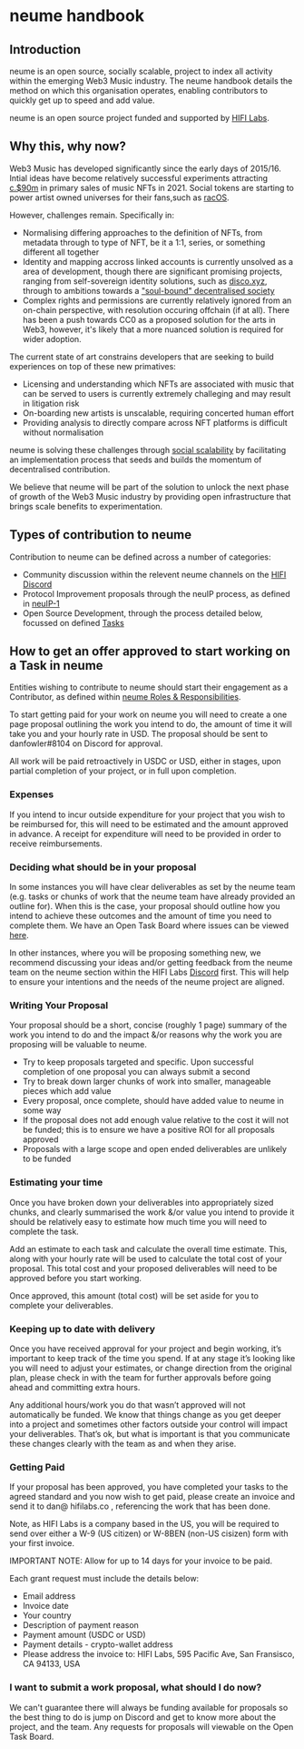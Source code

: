 # neume handbook

## Introduction

neume is an open source, socially scalable, project to index all activity within the emerging Web3 Music industry. The neume handbook details the method on which this organisation operates, enabling contributors to quickly get up to speed and add value. 

neume is an open source project funded and supported by [HIFI Labs](https://www.hifilabs.co/).

## Why this, why now?

Web3 Music has developed significantly since the early days of 2015/16. Intial ideas have become relatively successful experiments attracting [c.$90m](https://docs.google.com/presentation/d/1YFGL73BMfVtgM3dOR8wRmOoXYC-d7AHRcq5rQENg5l0/edit?usp=sharing) in primary sales of music NFTs in 2021. Social tokens are starting to power artist owned universes for their fans,such as [racOS](https://rac.fm/). 

However, challenges remain. Specifically in:
* Normalising differing approaches to the definition of NFTs, from metadata through to type of NFT, be it a 1:1, series, or something different all together
* Identity and mapping accross linked accounts is currently unsolved as a area of development, though there are significant promising projects, ranging from self-sovereign identity solutions, such as [disco.xyz](https://www.disco.xyz/), through to ambitions towards a ["soul-bound" decentralised society](https://papers.ssrn.com/sol3/papers.cfm?abstract_id=4105763)
* Complex rights and permissions are currently relatively ignored from an on-chain perspective, with resolution occuring offchain (if at all). There has been a push towards CC0 as a proposed solution for the arts in Web3, however, it's likely that a more nuanced solution is required for wider adoption. 

The current state of art constrains developers that are seeking to build experiences on top of these new primatives:
* Licensing and understanding which NFTs are associated with music that can be served to users is currently extremely challeging and may result in litigation risk 
* On-boarding new artists is unscalable, requiring concerted human effort 
* Providing analysis to directly compare across NFT platforms is difficult without normalisation

neume is solving these challenges through [social scalability](http://unenumerated.blogspot.com/2017/02/money-blockchains-and-social-scalability.html) by facilitating an implementation process that seeds and builds the momentum of decentralised contribution.

We believe that neume will be part of the solution to unlock the next phase of growth of the Web3 Music industry by providing open infrastructure that brings scale benefits to experimentation.

## Types of contribution to neume

Contribution to neume can be defined across a number of categories:
- Community discussion within the relevent neume channels on the [HIFI Discord](https://discord.gg/sZFFPmFy7h)
- Protocol Improvement proposals through the neuIP process, as defined in [neuIP-1](https://github.com/neume-network/neuIPs/blob/main/neuIPs/neuIP-1.md)
- Open Source Development, through the process detailed below, focussed on defined [Tasks](https://github.com/orgs/neume-network/projects/2)

## How to get an offer approved to start working on a Task in neume

Entities wishing to contribute to neume should start their engagement as a Contributor, as defined within [neume Roles & Responsibilities](https://github.com/neume-network/documents/blob/main/roles%26responsibilities.md).

To start getting paid for your work on neume you will need to create a one page proposal outlining the work you intend to do, the amount of time it will take you and your hourly rate in USD. The proposal should be sent to danfowler#8104 on Discord for approval.

All work will be paid retroactively in USDC or USD, either in stages, upon partial completion of your project, or in full upon completion.

### Expenses
If you intend to incur outside expenditure for your project that you wish to be reimbursed for, this will need to be estimated and the amount approved in advance. A receipt for expenditure will need to be provided in order to receive reimbursements.

### Deciding what should be in your proposal
In some instances you will have clear deliverables as set by the neume team (e.g. tasks or chunks of work that the neume team have already provided an outline for). When this is the case, your proposal should outline how you intend to achieve these outcomes and the amount of time you need to complete them. We have an Open Task Board where issues can be viewed [here](https://github.com/orgs/neume-network/projects/2).

In other instances, where you will be proposing something new, we recommend discussing your ideas and/or getting feedback from the neume team on the neume section within the HIFI Labs [Discord](https://discord.gg/P5rrpZN4ds) first. This will help to ensure your intentions and the needs of the neume project are aligned.

### Writing Your Proposal
Your proposal should be a short, concise (roughly 1 page) summary of the work you intend to do and the impact &/or reasons why the work you are proposing will be valuable to neume.

* Try to keep proposals targeted and specific. Upon successful completion of one proposal you can always submit a second
* Try to break down larger chunks of work into smaller, manageable pieces which add value
* Every proposal, once complete, should have added value to neume in some way
* If the proposal does not add enough value relative to the cost it will not be funded; this is to ensure we have a positive ROI for all proposals approved
* Proposals with a large scope and open ended deliverables are unlikely to be funded

### Estimating your time
Once you have broken down your deliverables into appropriately sized chunks, and clearly summarised the work &/or value you intend to provide it should be relatively easy to estimate how much time you will need to complete the task.

Add an estimate to each task and calculate the overall time estimate. This, along with your hourly rate will be used to calculate the total cost of your proposal. This total cost and your proposed deliverables will need to be approved before you start working.

Once approved, this amount (total cost) will be set aside for you to complete your deliverables.

### Keeping up to date with delivery
Once you have received approval for your project and begin working, it’s important to keep track of the time you spend. If at any stage it’s looking like you will need to adjust your estimates, or change direction from the original plan, please check in with the team for further approvals before going ahead and committing extra hours.

Any additional hours/work you do that wasn’t approved will not automatically be funded. We know that things change as you get deeper into a project and sometimes other factors outside your control will impact your deliverables. That’s ok, but what is important is that you communicate these changes clearly with the team as and when they arise.

### Getting Paid
If your proposal has been approved, you have completed your tasks to the agreed standard and you now wish to get paid, please create an invoice and send it to dan@ hifilabs.co , referencing the work that has been done. 

Note, as HIFI Labs is a company based in the US, you will be required to send over either a W-9 (US citizen) or W-8BEN (non-US cisizen) form with your first invoice.

IMPORTANT NOTE: Allow for up to 14 days for your invoice to be paid.

Each grant request must include the details below:

* Email address
* Invoice date
* Your country
* Description of payment reason
* Payment amount (USDC or USD)
* Payment details - crypto-wallet address
* Please address the invoice to: HIFI Labs, 595 Pacific Ave, San Fransisco, CA 94133, USA 

### I want to submit a work proposal, what should I do now?
We can't guarantee there will always be funding available for proposals so the best thing to do is jump on Discord and get to know more about the project, and the team. Any requests for proposals will viewable on the Open Task Board.
